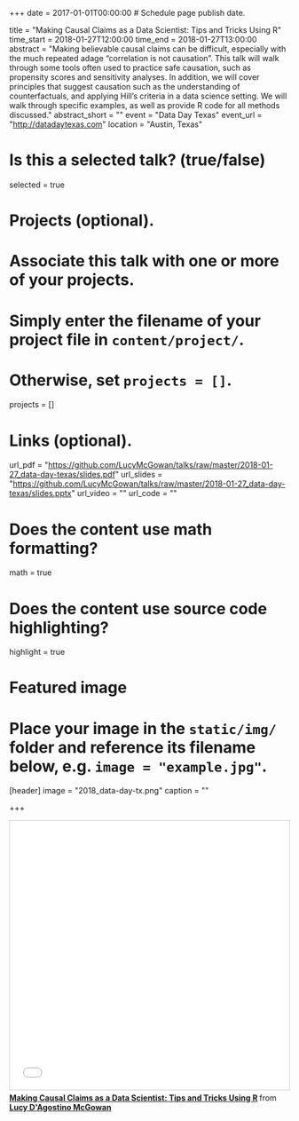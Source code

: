 +++
date = 2017-01-01T00:00:00  # Schedule page publish date.

title = "Making Causal Claims as a Data Scientist: Tips and Tricks Using R"
time_start = 2018-01-27T12:00:00
time_end = 2018-01-27T13:00:00
abstract = "Making believable causal claims can be difficult, especially with the much repeated adage “correlation is not causation”. This talk will walk through some tools often used to practice safe causation, such as propensity scores and sensitivity analyses. In addition, we will cover principles that suggest causation such as the understanding of counterfactuals, and applying Hill’s criteria in a data science setting. We will walk through specific examples, as well as provide R code for all methods discussed."
abstract_short = ""
event = "Data Day Texas"
event_url = "http://datadaytexas.com"
location = "Austin, Texas"

# Is this a selected talk? (true/false)
selected = true

# Projects (optional).
#   Associate this talk with one or more of your projects.
#   Simply enter the filename of your project file in `content/project/`.
#   Otherwise, set `projects = []`.
projects = []

# Links (optional).
url_pdf = "https://github.com/LucyMcGowan/talks/raw/master/2018-01-27_data-day-texas/slides.pdf"
url_slides = "https://github.com/LucyMcGowan/talks/raw/master/2018-01-27_data-day-texas/slides.pptx"
url_video = ""
url_code = ""

# Does the content use math formatting?
math = true

# Does the content use source code highlighting?
highlight = true

# Featured image
# Place your image in the `static/img/` folder and reference its filename below, e.g. `image = "example.jpg"`.
[header]
image = "2018_data-day-tx.png"
caption = ""

+++

<iframe src="//www.slideshare.net/slideshow/embed_code/key/9P8HJhPLMOzM9H" width="595" height="485" frameborder="0" marginwidth="0" marginheight="0" scrolling="no" style="border:1px solid #CCC; border-width:1px; margin-bottom:5px; max-width: 100%;" allowfullscreen> </iframe> <div style="margin-bottom:5px"> <strong> <a href="//www.slideshare.net/LucyDAgostinoMcGowan/making-causal-claims-as-a-data-scientist-tips-and-tricks-using-r-86791064" title="Making Causal Claims as a Data Scientist: Tips and Tricks Using R" target="_blank">Making Causal Claims as a Data Scientist: Tips and Tricks Using R</a> </strong> from <strong><a href="https://www.slideshare.net/LucyDAgostinoMcGowan" target="_blank">Lucy D&#x27;Agostino McGowan</a></strong> </div>
